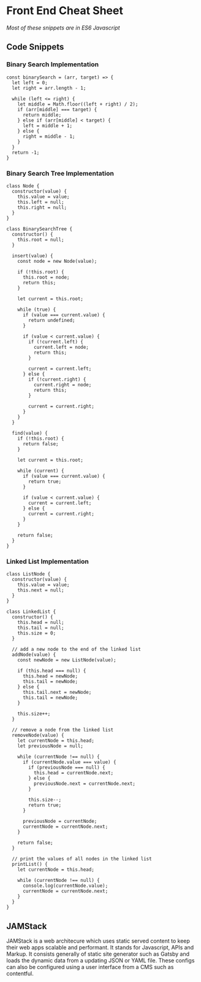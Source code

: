 # Front End Cheat Sheet

_Most of these snippets are in ES6 Javascript_

## Code Snippets

### Binary Search Implementation

```
const binarySearch = (arr, target) => {
  let left = 0;
  let right = arr.length - 1;

  while (left <= right) {
    let middle = Math.floor((left + right) / 2);
    if (arr[middle] === target) {
      return middle;
    } else if (arr[middle] < target) {
      left = middle + 1;
    } else {
      right = middle - 1;
    }
  }
  return -1;
}
```

### Binary Search Tree Implementation

```
class Node {
  constructor(value) {
    this.value = value;
    this.left = null;
    this.right = null;
  }
}

class BinarySearchTree {
  constructor() {
    this.root = null;
  }

  insert(value) {
    const node = new Node(value);

    if (!this.root) {
      this.root = node;
      return this;
    }

    let current = this.root;

    while (true) {
      if (value === current.value) {
        return undefined;
      }

      if (value < current.value) {
        if (!current.left) {
          current.left = node;
          return this;
        }

        current = current.left;
      } else {
        if (!current.right) {
          current.right = node;
          return this;
        }

        current = current.right;
      }
    }
  }

  find(value) {
    if (!this.root) {
      return false;
    }

    let current = this.root;

    while (current) {
      if (value === current.value) {
        return true;
      }

      if (value < current.value) {
        current = current.left;
      } else {
        current = current.right;
      }
    }

    return false;
  }
}
```

### Linked List Implementation

```
class ListNode {
  constructor(value) {
    this.value = value;
    this.next = null;
  }
}

class LinkedList {
  constructor() {
    this.head = null;
    this.tail = null;
    this.size = 0;
  }

  // add a new node to the end of the linked list
  addNode(value) {
    const newNode = new ListNode(value);

    if (this.head === null) {
      this.head = newNode;
      this.tail = newNode;
    } else {
      this.tail.next = newNode;
      this.tail = newNode;
    }

    this.size++;
  }

  // remove a node from the linked list
  removeNode(value) {
    let currentNode = this.head;
    let previousNode = null;

    while (currentNode !== null) {
      if (currentNode.value === value) {
        if (previousNode === null) {
          this.head = currentNode.next;
        } else {
          previousNode.next = currentNode.next;
        }

        this.size--;
        return true;
      }

      previousNode = currentNode;
      currentNode = currentNode.next;
    }

    return false;
  }

  // print the values of all nodes in the linked list
  printList() {
    let currentNode = this.head;

    while (currentNode !== null) {
      console.log(currentNode.value);
      currentNode = currentNode.next;
    }
  }
}
```

## JAMStack

JAMStack is a web architecure which uses static served content to keep their web apps scalable and performant. It stands for Javascript, APIs and Markup. It consists generally of static site generator such as Gatsby and loads the dynamic data from a updating JSON or YAML file. These configs can also be configured using a user interface from a CMS such as contentful.
